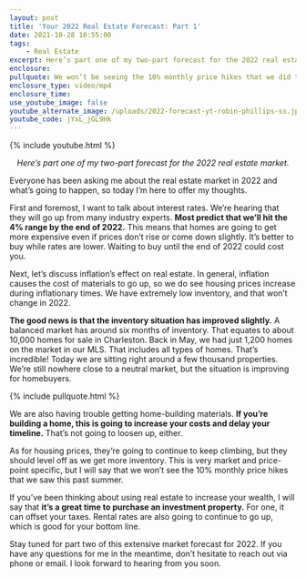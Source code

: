 ```yaml
---
layout: post
title: 'Your 2022 Real Estate Forecast: Part 1'
date: 2021-10-28 10:55:00
tags:
    - Real Estate
excerpt: Here’s part one of my two-part forecast for the 2022 real estate market.
enclosure:
pullquote: We won’t be seeing the 10% monthly price hikes that we did this summer.
enclosure_type: video/mp4
enclosure_time:
use_youtube_image: false
youtube_alternate_image: /uploads/2022-forecast-yt-robin-phillips-ss.jpg
youtube_code: jYxL_jGL9Hk
---
```

{% include youtube.html %}

<p style="text-align:center;"><em>Here’s part one of my two-part forecast for the 2022 real estate market.</em></p>

Everyone has been asking me about the real estate market in 2022 and what’s going to happen, so today I’m here to offer my thoughts.

First and foremost, I want to talk about interest rates. We’re hearing that they will go up from many industry experts. **Most predict that we’ll hit the 4% range by the end of 2022.** This means that homes are going to get more expensive even if prices don’t rise or come down slightly. It’s better to buy while rates are lower. Waiting to buy until the end of 2022 could cost you.

Next, let’s discuss inflation’s effect on real estate. In general, inflation causes the cost of materials to go up, so we do see housing prices increase during inflationary times. We have extremely low inventory, and that won’t change in 2022.&nbsp;

**The good news is that the inventory situation has improved slightly.** A balanced market has around six months of inventory. That equates to about 10,000 homes for sale in Charleston. Back in May, we had just 1,200 homes on the market in our MLS. That includes all types of homes. That’s incredible\! Today we are sitting right around a few thousand properties. We’re still nowhere close to a neutral market, but the situation is improving for homebuyers.

{% include pullquote.html %}

We are also having trouble getting home-building materials. **If you’re building a home, this is going to increase your costs and delay your timeline.** That’s not going to loosen up, either.&nbsp;

As for housing prices, they’re going to continue to keep climbing, but they should level off as we get more inventory. This is very market and price-point specific, but I will say that we won’t see the 10% monthly price hikes that we saw this past summer.

If you’ve been thinking about using real estate to increase your wealth, I will say that **it’s a great time to purchase an investment property.** For one, it can offset your taxes. Rental rates are also going to continue to go up, which is good for your bottom line.

Stay tuned for part two of this extensive market forecast for 2022. If you have any questions for me in the meantime, don’t hesitate to reach out via phone or email. I look forward to hearing from you soon.
